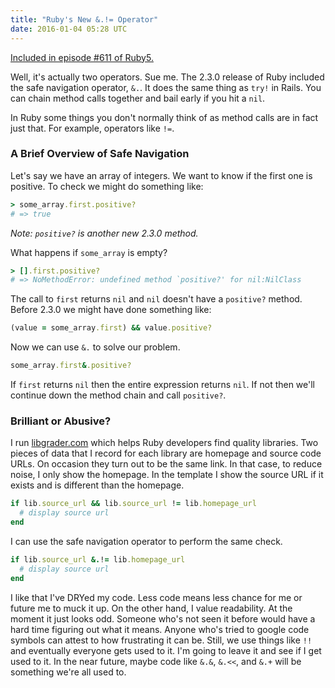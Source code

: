 ```yaml
---
title: "Ruby's New &.!= Operator"
date: 2016-01-04 05:28 UTC
---
```


<div class="panel callout">
  <a href="https://ruby5.codeschool.com/episodes/655-episode-611-january-12th-2016/stories/5157-ruby-s-new-operator">Included in episode #611 of Ruby5.</a>
</div>

Well, it's actually two operators.
Sue me.
The 2.3.0 release of Ruby included the safe navigation operator, `&.`.
It does the same thing as `try!` in Rails.
You can chain method calls together and bail early if you hit a `nil`.

In Ruby some things you don't normally think of as method calls are in fact just that.
For example, operators like `!=`.

<!--more-->

### A Brief Overview of Safe Navigation

Let's say we have an array of integers.
We want to know if the first one is positive.
To check we might do something like:

```ruby
> some_array.first.positive?
# => true
```

*Note: `positive?` is another new 2.3.0 method.*

What happens if `some_array` is empty?

```ruby
> [].first.positive?
# => NoMethodError: undefined method `positive?' for nil:NilClass
```

The call to `first` returns `nil` and `nil` doesn't have a `positive?` method.
Before 2.3.0 we might have done something like:

```ruby
(value = some_array.first) && value.positive?
```

Now we can use `&.` to solve our problem.

```ruby
some_array.first&.positive?
```

If `first` returns `nil` then the entire expression returns `nil`.
If not then we'll continue down the method chain and call `positive?`.

### Brilliant or Abusive?

I run [libgrader.com][] which helps Ruby developers find quality libraries.
Two pieces of data that I record for each library are homepage and source code URLs.
On occasion they turn out to be the same link.
In that case, to reduce noise, I only show the homepage.
In the template I show the source URL if it exists and is different than the homepage.

```ruby
if lib.source_url && lib.source_url != lib.homepage_url
  # display source url
end
```

I can use the safe navigation operator to perform the same check.

```ruby
if lib.source_url &.!= lib.homepage_url
  # display source url
end
```

I like that I've DRYed my code.
Less code means less chance for me or future me to muck it up.
On the other hand, I value readability.
At the moment it just looks odd.
Someone who's not seen it before would have a hard time figuring out what it means.
Anyone who's tried to google code symbols can attest to how frustrating it can be.
Still, we use things like `!!` and eventually everyone gets used to it.
I'm going to leave it and see if I get used to it.
In the near future, maybe code like `&.&`, `&.<<`, and `&.+` will be something we're all used to.

[libgrader.com]: http://www.libgrader.com
